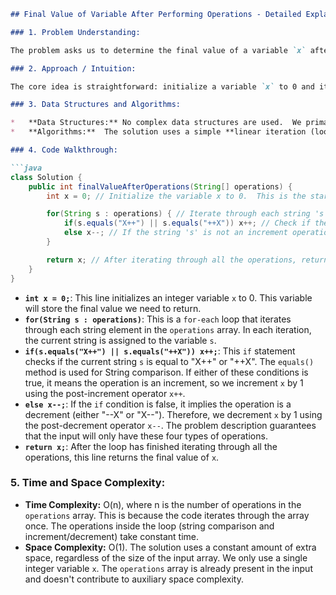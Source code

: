 ```markdown
## Final Value of Variable After Performing Operations - Detailed Explanation

### 1. Problem Understanding:

The problem asks us to determine the final value of a variable `x` after performing a series of increment or decrement operations.  `x` starts at 0.  The operations are given as a string array `operations`, where each string represents a single operation. The operations can be either incrementing (`++X` or `X++`) or decrementing (`--X` or `X--`). The order in which the operations are performed matters. We need to simulate these operations and return the final value of `x`.

### 2. Approach / Intuition:

The core idea is straightforward: initialize a variable `x` to 0 and iterate through the `operations` array. For each operation, check if it's an increment or decrement operation.  If it's an increment, increment `x`; otherwise, decrement `x`.  Finally, return the value of `x`.  This approach is chosen because it directly simulates the problem's description. There's no need for complex data structures or algorithms; a simple loop and conditional statements are sufficient.

### 3. Data Structures and Algorithms:

*   **Data Structures:** No complex data structures are used.  We primarily deal with primitive types (int) and String arrays.
*   **Algorithms:**  The solution uses a simple **linear iteration (loop)** through the `operations` array.  Inside the loop, there are **conditional statements (if-else)** to determine whether to increment or decrement the variable `x`.

### 4. Code Walkthrough:

```java
class Solution {
    public int finalValueAfterOperations(String[] operations) {
        int x = 0; // Initialize the variable x to 0.  This is the starting value as stated in the problem.

        for(String s : operations) { // Iterate through each string 's' in the 'operations' array.
            if(s.equals("X++") || s.equals("++X")) x++; // Check if the string 's' is equal to "X++" OR "++X".  If it is, increment the value of x by 1.
            else x--; // If the string 's' is not an increment operation (i.e., it's "--X" or "X--"), decrement the value of x by 1.
        }

        return x; // After iterating through all the operations, return the final value of x.
    }
}
```

*   **`int x = 0;`**: This line initializes an integer variable `x` to 0. This variable will store the final value we need to return.
*   **`for(String s : operations)`**: This is a `for-each` loop that iterates through each string element in the `operations` array.  In each iteration, the current string is assigned to the variable `s`.
*   **`if(s.equals("X++") || s.equals("++X")) x++;`**: This `if` statement checks if the current string `s` is equal to "X++" or "++X". The `equals()` method is used for String comparison.  If either of these conditions is true, it means the operation is an increment, so we increment `x` by 1 using the post-increment operator `x++`.
*   **`else x--;`**: If the `if` condition is false, it implies the operation is a decrement (either "--X" or "X--").  Therefore, we decrement `x` by 1 using the post-decrement operator `x--`. The problem description guarantees that the input will only have these four types of operations.
*   **`return x;`**: After the loop has finished iterating through all the operations, this line returns the final value of `x`.

### 5. Time and Space Complexity:

*   **Time Complexity:** O(n), where n is the number of operations in the `operations` array. This is because the code iterates through the array once. The operations inside the loop (string comparison and increment/decrement) take constant time.
*   **Space Complexity:** O(1).  The solution uses a constant amount of extra space, regardless of the size of the input array.  We only use a single integer variable `x`.  The `operations` array is already present in the input and doesn't contribute to auxiliary space complexity.
